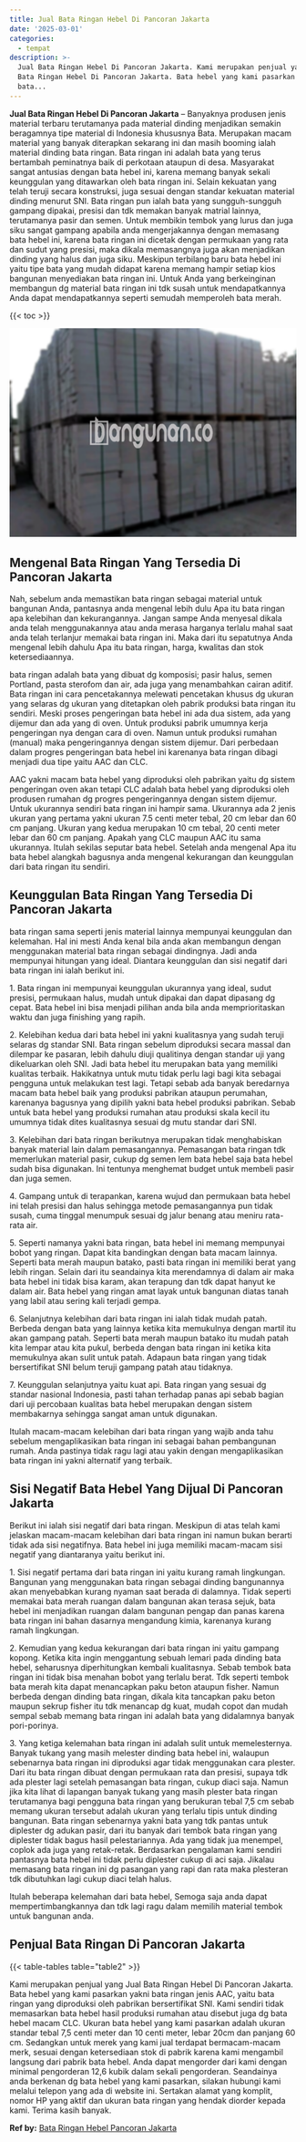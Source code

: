 ```yaml
---
title: Jual Bata Ringan Hebel Di Pancoran Jakarta
date: '2025-03-01'
categories:
  - tempat
description: >-
  Jual Bata Ringan Hebel Di Pancoran Jakarta. Kami merupakan penjual yang Jual
  Bata Ringan Hebel Di Pancoran Jakarta. Bata hebel yang kami pasarkan yakni
  bata...
---
```


**Jual Bata Ringan Hebel Di Pancoran Jakarta** – Banyaknya produsen jenis material terbaru terutamanya pada material dinding menjadikan semakin beragamnya tipe material di Indonesia khususnya Bata. Merupakan macam material yang banyak diterapkan sekarang ini dan masih booming ialah material dinding bata ringan. Bata ringan ini adalah bata yang terus bertambah peminatnya baik di perkotaan ataupun di desa. Masyarakat sangat antusias dengan bata hebel ini, karena memang banyak sekali keunggulan yang ditawarkan oleh bata ringan ini. Selain kekuatan yang telah teruji secara konstruksi, juga sesuai dengan standar kekuatan material dinding menurut SNI. Bata ringan pun ialah bata yang sungguh-sungguh gampang dipakai, presisi dan tdk memakan banyak matrial lainnya, terutamanya pasir dan semen. Untuk membikin tembok yang lurus dan juga siku sangat gampang apabila anda mengerjakannya dengan memasang bata hebel ini, karena bata ringan ini dicetak dengan permukaan yang rata dan sudut yang presisi, maka dikala memasangnya juga akan menjadikan dinding yang halus dan juga siku. Meskipun terbilang baru bata hebel ini yaitu tipe bata yang mudah didapat karena memang hampir setiap kios bangunan menyediakan bata ringan ini. Untuk Anda yang berkeinginan membangun dg material bata ringan ini tdk susah untuk mendapatkannya Anda dapat mendapatkannya seperti semudah memperoleh bata merah.

{{< toc >}}

![Jual Bata Ringan Hebel Di Pancoran Jakarta](/images/jual-hebel-murah-17.png)

## Mengenal Bata Ringan Yang Tersedia Di Pancoran Jakarta

Nah, sebelum anda memastikan bata ringan sebagai material untuk bangunan Anda, pantasnya anda mengenal lebih dulu Apa itu bata ringan apa kelebihan dan kekurangannya. Jangan sampe Anda menyesal dikala anda telah menggunakannya atau anda merasa harganya terlalu mahal saat anda telah terlanjur memakai bata ringan ini. Maka dari itu sepatutnya Anda mengenal lebih dahulu Apa itu bata ringan, harga, kwalitas dan stok ketersediaannya.

bata ringan adalah bata yang dibuat dg komposisi; pasir halus, semen Portland, pasta sterofom dan air, ada juga yang menambahkan cairan aditif. Bata ringan ini cara pencetakannya melewati pencetakan khusus dg ukuran yang selaras dg ukuran yang ditetapkan oleh pabrik produksi bata ringan itu sendiri. Meski proses pengeringan bata hebel ini ada dua sistem, ada yang dijemur dan ada yang di oven. Untuk produksi pabrik umumnya kerja pengeringan nya dengan cara di oven. Namun untuk produksi rumahan (manual) maka pengeringannya dengan sistem dijemur. Dari perbedaan dalam progres pengeringan bata hebel ini karenanya bata ringan dibagi menjadi dua tipe yaitu AAC dan CLC.

AAC yakni macam bata hebel yang diproduksi oleh pabrikan yaitu dg sistem pengeringan oven akan tetapi CLC adalah bata hebel yang diproduksi oleh produsen rumahan dg progres pengeringannya dengan sistem dijemur. Untuk ukurannya sendiri bata ringan ini hampir sama. Ukurannya ada 2 jenis ukuran yang pertama yakni ukuran 7.5 centi meter tebal, 20 cm lebar dan 60 cm panjang. Ukuran yang kedua merupakan 10 cm tebal, 20 centi meter lebar dan 60 cm panjang. Apakah yang CLC maupun AAC itu sama ukurannya. Itulah sekilas seputar bata hebel. Setelah anda mengenal Apa itu bata hebel alangkah bagusnya anda mengenal kekurangan dan keunggulan dari bata ringan itu sendiri.

## Keunggulan Bata Ringan Yang Tersedia Di Pancoran Jakarta

bata ringan sama seperti jenis material lainnya mempunyai keunggulan dan kelemahan. Hal ini mesti Anda kenal bila anda akan membangun dengan menggunakan material bata ringan sebagai dindingnya. Jadi anda mempunyai hitungan yang ideal. Diantara keunggulan dan sisi negatif dari bata ringan ini ialah berikut ini.

1\. Bata ringan ini mempunyai keunggulan ukurannya yang ideal, sudut presisi, permukaan halus, mudah untuk dipakai dan dapat dipasang dg cepat. Bata hebel ini bisa menjadi pilihan anda bila anda memprioritaskan waktu dan juga finishing yang rapih.

2\. Kelebihan kedua dari bata hebel ini yakni kualitasnya yang sudah teruji selaras dg standar SNI. Bata ringan sebelum diproduksi secara massal dan dilempar ke pasaran, lebih dahulu diuji qualitinya dengan standar uji yang dikeluarkan oleh SNI. Jadi bata hebel itu merupakan bata yang memiliki kualitas terbaik. Hakikatnya untuk mutu tidak perlu lagi bagi kita sebagai pengguna untuk melakukan test lagi. Tetapi sebab ada banyak beredarnya macam bata hebel baik yang produksi pabrikan ataupun perumahan, karenanya bagusnya yang dipilih yakni bata hebel produksi pabrikan. Sebab untuk bata hebel yang produksi rumahan atau produksi skala kecil itu umumnya tidak dites kualitasnya sesuai dg mutu standar dari SNI.

3\. Kelebihan dari bata ringan berikutnya merupakan tidak menghabiskan banyak material lain dalam pemasangannya. Pemasangan bata ringan tdk memerlukan material pasir, cukup dg semen lem bata hebel saja bata hebel sudah bisa digunakan. Ini tentunya menghemat budget untuk membeli pasir dan juga semen.

4\. Gampang untuk di terapankan, karena wujud dan permukaan bata hebel ini telah presisi dan halus sehingga metode pemasangannya pun tidak susah, cuma tinggal menumpuk sesuai dg jalur benang atau meniru rata-rata air.

5\. Seperti namanya yakni bata ringan, bata hebel ini memang mempunyai bobot yang ringan. Dapat kita bandingkan dengan bata macam lainnya. Seperti bata merah maupun batako, pasti bata ringan ini memiliki berat yang lebih ringan. Selain dari itu seandainya kita merendamnya di dalam air maka bata hebel ini tidak bisa karam, akan terapung dan tdk dapat hanyut ke dalam air. Bata hebel yang ringan amat layak untuk bangunan diatas tanah yang labil atau sering kali terjadi gempa.

6\. Selanjutnya kelebihan dari bata ringan ini ialah tidak mudah patah. Berbeda dengan bata yang lainnya ketika kita memukulnya dengan martil itu akan gampang patah. Seperti bata merah maupun batako itu mudah patah kita lempar atau kita pukul, berbeda dengan bata ringan ini ketika kita memukulnya akan sulit untuk patah. Adapaun bata ringan yang tidak bersertifikat SNI belum teruji gampang patah atau tidaknya.

7\. Keunggulan selanjutnya yaitu kuat api. Bata ringan yang sesuai dg standar nasional Indonesia, pasti tahan terhadap panas api sebab bagian dari uji percobaan kualitas bata hebel merupakan dengan sistem membakarnya sehingga sangat aman untuk digunakan.

Itulah macam-macam kelebihan dari bata ringan yang wajib anda tahu sebelum mengaplikasikan bata ringan ini sebagai bahan pembangunan rumah. Anda pastinya tidak ragu lagi atau yakin dengan mengaplikasikan bata ringan ini yakni alternatif yang terbaik.

## Sisi Negatif Bata Hebel Yang Dijual Di Pancoran Jakarta

Berikut ini ialah sisi negatif dari bata ringan. Meskipun di atas telah kami jelaskan macam-macam kelebihan dari bata ringan ini namun bukan berarti tidak ada sisi negatifnya. Bata hebel ini juga memiliki macam-macam sisi negatif yang diantaranya yaitu berikut ini.

1\. Sisi negatif pertama dari bata ringan ini yaitu kurang ramah lingkungan. Bangunan yang menggunakan bata ringan sebagai dinding bangunannya akan menyebabkan kurang nyaman saat berada di dalamnya. Tidak seperti memakai bata merah ruangan dalam bangunan akan terasa sejuk, bata hebel ini menjadikan ruangan dalam bangunan pengap dan panas karena bata ringan ini bahan dasarnya mengandung kimia, karenanya kurang ramah lingkungan.

2\. Kemudian yang kedua kekurangan dari bata ringan ini yaitu gampang kopong. Ketika kita ingin menggantung sebuah lemari pada dinding bata hebel, seharusnya diperhitungkan kembali kualitasnya. Sebab tembok bata ringan ini tidak bisa menahan bobot yang terlalu berat. Tdk seperti tembok bata merah kita dapat menancapkan paku beton ataupun fisher. Namun berbeda dengan dinding bata ringan, dikala kita tancapkan paku beton maupun sekrup fisher itu tdk menancap dg kuat, mudah copot dan mudah sempal sebab memang bata ringan ini adalah bata yang didalamnya banyak pori-porinya.

3\. Yang ketiga kelemahan bata ringan ini adalah sulit untuk memelesternya. Banyak tukang yang masih melester dinding bata hebel ini, walaupun sebenarnya bata ringan ini diproduksi agar tidak menggunakan cara plester. Dari itu bata ringan dibuat dengan permukaan rata dan presisi, supaya tdk ada plester lagi setelah pemasangan bata ringan, cukup diaci saja. Namun jika kita lihat di lapangan banyak tukang yang masih plester bata ringan terutamanya bagi pengguna bata ringan yang berukuran tebal 7,5 cm sebab memang ukuran tersebut adalah ukuran yang terlalu tipis untuk dinding bangunan. Bata ringan sebenarnya yakni bata yang tdk pantas untuk diplester dg adukan pasir, dari itu banyak dari tembok bata ringan yang diplester tidak bagus hasil pelestariannya. Ada yang tidak jua menempel, coplok ada juga yang retak-retak. Berdasarkan pengalaman kami sendiri pantasnya bata hebel ini tidak perlu diplester cukup di aci saja. Jikalau memasang bata ringan ini dg pasangan yang rapi dan rata maka plesteran tdk dibutuhkan lagi cukup diaci telah halus.

Itulah beberapa kelemahan dari bata hebel, Semoga saja anda dapat mempertimbangkannya dan tdk lagi ragu dalam memilih material tembok untuk bangunan anda.

## Penjual Bata Ringan Di Pancoran Jakarta

{{< table-tables table="table2" >}}

Kami merupakan penjual yang Jual Bata Ringan Hebel Di Pancoran Jakarta. Bata hebel yang kami pasarkan yakni bata ringan jenis AAC, yaitu bata ringan yang diproduksi oleh pabrikan bersertifikat SNI. Kami sendiri tidak memasarkan bata hebel hasil produksi rumahan atau disebut juga dg bata hebel macam CLC. Ukuran bata hebel yang kami pasarkan adalah ukuran standar tebal 7,5 centi meter dan 10 centi meter, lebar 20cm dan panjang 60 cm. Sedangkan untuk merek yang kami jual terdapat bermacam-macam merk, sesuai dengan ketersediaan stok di pabrik karena kami mengambil langsung dari pabrik bata hebel. Anda dapat mengorder dari kami dengan minimal pengorderan 12,6 kubik dalam sekali pengorderan. Seandainya anda berkenan dg bata hebel yang kami pasarkan, silakan hubungi kami melalui telepon yang ada di website ini. Sertakan alamat yang komplit, nomor HP yang aktif dan ukuran bata ringan yang hendak diorder kepada kami. Terima kasih banyak.

**Ref by:** [Bata Ringan Hebel Pancoran Jakarta](https://id.wikipedia.org/wiki/Bata)
